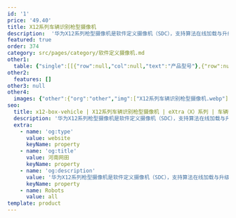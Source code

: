 ```yaml
---
id: '1'
price: '49.40'
title: X12系列车辆识别枪型摄像机
description:  '华为X12系列枪型摄像机是软件定义摄像机（SDC），支持算法在线加载与升级，内置NPU神经网络引擎，极大提升深度学习算法性能，具有AI场景自适应、实时识别场景、针对性优化图像等特点；基于深度学习算法，对机动车、非机动车、行人分类和检测，可同时检测50个目标，支持车牌、车型、颜色、主品牌、子品牌、年款等识别，支持新能源车牌、无牌车识别。'
featured: true
order: 374
category: src/pages/category/软件定义摄像机.md
other1: 
  table: {"single":[[{"row":null,"col":null,"text":"产品型号"},{"row":null,"col":null,"text":"X1221-V"},{"row":null,"col":null,"text":"X1281-V"}],[{"row":null,"col":null,"text":"图像传感器"},{"row":null,"col":null,"text":"1/1.8\" 200万像素逐行扫描CMOS"},{"row":null,"col":null,"text":"1/1.8\" 800万像素逐行扫描CMOS"}],[{"row":null,"col":null,"text":"最大分辨率"},{"row":null,"col":null,"text":"1920×1080"},{"row":null,"col":null,"text":"3840×2160"}],[{"row":null,"col":null,"text":"低照度"},{"row":null,"col":"2","text":"支持"}],[{"row":null,"col":null,"text":"镜头接口"},{"row":null,"col":"2","text":"CS接口"}],[{"row":null,"col":null,"text":"光圈"},{"row":null,"col":"2","text":"自动光圈 P-Iris光圈"}],[{"row":null,"col":null,"text":"宽动态"},{"row":null,"col":"2","text":"支持"}],[{"row":null,"col":null,"text":"智能分析"},{"row":null,"col":"2","text":"支持"}],[{"row":null,"col":null,"text":"电源"},{"row":null,"col":null,"text":"DC12V，AC24V，PoE+(IEEE 802.3at)"},{"row":null,"col":null,"text":"AC24V，DC12V，PoE(IEEE 802.3at)"}]]}
other2:
  features: []
other3: null
other4:
  images: {"other":{"org":"other","img":["X12系列车辆识别枪型摄像机.webp"]}}
seo:
  title: x12-box-vehicle | X12系列车辆识别枪型摄像机 | eXtra（X）系列 | 车辆微卡口摄像机 | 软件定义摄像机 | 机器视觉
  description: '华为X12系列枪型摄像机是软件定义摄像机（SDC），支持算法在线加载与升级，内置NPU神经网络引擎，极大提升深度学习算法性能，具有AI场景自适应、实时识别场景、针对性优化图像等特点；基于深度学习算法，对机动车、非机动车、行人分类和检测，可同时检测50个目标，支持车牌、车型、颜色、主品牌、子品牌、年款等识别，支持新能源车牌、无牌车识别。'
  extra:
    - name: 'og:type'
      value: website
      keyName: property
    - name: 'og:title'
      value: 河南网田
      keyName: property
    - name: 'og:description'
      value: '华为X12系列枪型摄像机是软件定义摄像机（SDC），支持算法在线加载与升级，内置NPU神经网络引擎，极大提升深度学习算法性能，具有AI场景自适应、实时识别场景、针对性优化图像等特点；基于深度学习算法，对机动车、非机动车、行人分类和检测，可同时检测50个目标，支持车牌、车型、颜色、主品牌、子品牌、年款等识别，支持新能源车牌、无牌车识别。'
      keyName: property
    - name: Robots
      value: all
template: product
---
```

